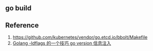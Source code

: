 ## go build 


## Reference

1. https://github.com/kubernetes/vendor/go.etcd.io/bbolt/Makefile
2. [Golang -ldflags 的一个技巧 go version 信息注入](https://ms2008.github.io/2018/10/08/golang-build-version/)
